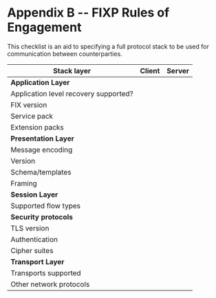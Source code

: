 # Appendix B -- FIXP Rules of Engagement

This checklist is an aid to specifying a full protocol stack to be used for communication between counterparties.

| Stack layer                           | Client                     | Server      |
|---------------------------------------|----------------------------|-------------|
| **Application Layer**                 |							               |		    	   |
| Application level recovery supported? |                            |             |
| FIX version                           |                            |             |                                      
| Service pack                          |                            |             |                                     
| Extension packs                       |                            |             |
| **Presentation Layer**                |							               |			       |
| Message encoding                      |							               |			       |                                      
| Version                               |							               |			       |                                
| Schema/templates                      |							               |			       |      
| Framing                               |							               |			       |
| **Session Layer**                     |							               |			       |
| Supported flow types                  |							               |			       |
| **Security protocols**                |							               |			       |                                      
| TLS version                           |                            |             |
| Authentication                        |                            |             |
| Cipher suites                         |                            |             |
| **Transport Layer**                   |                            |             |
| Transports supported                  |                            |             |                   
| Other network protocols               |                            |             |
